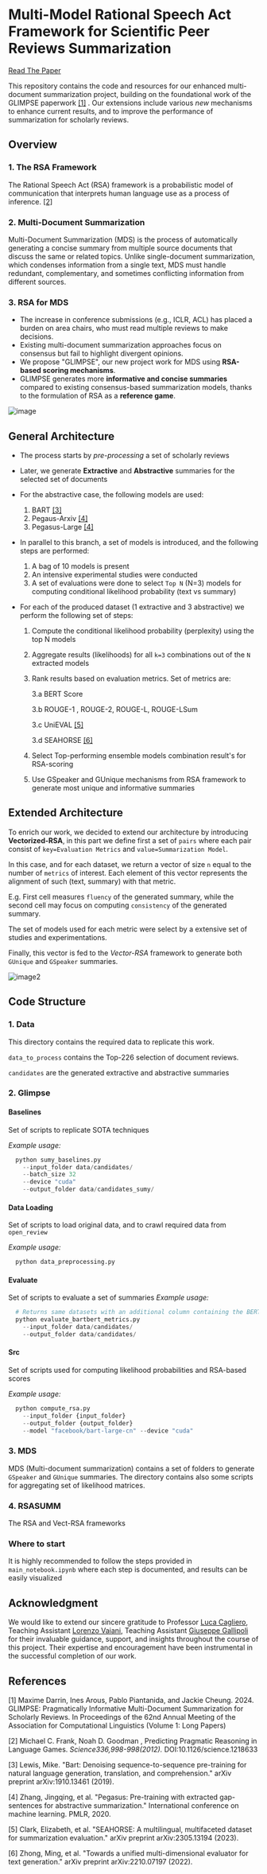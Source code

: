 
# Multi-Model Rational Speech Act Framework for Scientific Peer Reviews Summarization
[Read The Paper](https://github.com/alialhousseini/glimpse-mds/blob/main/other/paper/NLP_final.pdf)

This repository contains the code and resources for our enhanced multi-document summarization project, building on the foundational work of the GLIMPSE paperwork <a href="#ref1">[1]</a> . Our extensions include various *new* mechanisms to enhance current results, and to improve the performance of summarization for scholarly reviews.

## Overview
### 1. The RSA Framework
The Rational Speech Act (RSA) framework is a probabilistic model of communication that interprets human language use as a process of inference. <a href="#ref2">[2]</a>

### 2. Multi-Document Summarization
Multi-Document Summarization (MDS) is the process of automatically generating a concise summary from multiple source documents that discuss the same or related topics. Unlike single-document summarization, which condenses information from a single text, MDS must handle redundant, complementary, and sometimes conflicting information from different sources.

### 3. RSA for MDS
- The increase in conference submissions (e.g., ICLR, ACL) has placed a burden on area chairs, who must read multiple reviews to make decisions.
- Existing multi-document summarization approaches focus on consensus but fail to highlight divergent opinions.
- We propose "GLIMPSE", our new project work for MDS using **RSA-based scoring mechanisms**. 
- GLIMPSE generates more **informative and concise summaries** compared to existing consensus-based summarization models, thanks to the formulation of RSA as a **reference game**.

![image](imgs/d1.jpg)

## General Architecture
- The process starts by *pre-processing* a set of scholarly reviews
- Later, we generate **Extractive** and **Abstractive** summaries for the selected set of documents
- For the abstractive case, the following models are used:
  1. BART <a href="#ref3">[3]</a>
  2. Pegaus-Arxiv <a href="#ref4">[4]</a>
  3. Pegasus-Large <a href="#ref4">[4]</a>

- In parallel to this branch, a set of models is introduced, and the following steps are performed:

  1. A bag of 10 models is present
  2. An intensive experimental studies were conducted 
  3. A set of evaluations were done to select `Top N` (N=3) models for computing conditional likelihood probability (text vs summary)

- For each of the produced dataset (1 extractive and 3 abstractive) we perform the following set of steps:

  1. Compute the conditional likelihood probability (perplexity) using the top N models
  2. Aggregate results (likelihoods) for all `k=3` combinations out of the `N` extracted models
  3. Rank results based on evaluation metrics. Set of metrics are:

      3.a BERT Score

      3.b ROUGE-1 , ROUGE-2, ROUGE-L, ROUGE-LSum

      3.c UniEVAL <a href="#ref5">[5]</a>
      
      3.d SEAHORSE <a href="#ref6">[6]</a>
  4. Select Top-performing ensemble models combination result's for RSA-scoring
  5. Use GSpeaker and GUnique mechanisms from RSA framework to generate most unique and informative summaries

## Extended Architecture
To enrich our work, we decided to extend our architecture by introducing **Vectorized-RSA**, in this part we define first a set of `pairs` where each pair consist of `key=Evaluation Metrics` and `value=Summarization Model`. 

In this case, and for each dataset, we return a vector of size `n` equal to the number of `metrics` of interest. Each element of this vector represents the alignment of such (text, summary) with that metric.

E.g. First cell measures `fluency` of the generated summary, while the second cell may focus on computing `consistency` of the generated summary.

The set of models used for each metric were select by a extensive set of studies and experimentations.

Finally, this vector is fed to the *Vector-RSA* framework to generate both `GUnique` and `GSpeaker` summaries.

![image2](imgs/d2.png)


## Code Structure

### 1. Data
This directory contains the required data to replicate this work.

`data_to_process` contains the Top-226 selection of document reviews.

`candidates` are the generated extractive and abstractive summaries 

### 2. Glimpse

  #### Baselines
  Set of scripts to replicate SOTA techniques
  
  *Example usage:*
  ```python
    python sumy_baselines.py 
      --input_folder data/candidates/ 
      --batch_size 32 
      --device "cuda" 
      --output_folder data/candidates_sumy/
  ```

  #### Data Loading
  Set of scripts to load original data, and to crawl required data from `open_review`

  *Example usage:*
  ```python
    python data_preprocessing.py
  ```

  #### Evaluate
  Set of scripts to evaluate a set of summaries
  *Example usage:*
  ```python
    # Returns same datasets with an additional column containing the BERTScore
    python evaluate_bartbert_metrics.py 
      --input_folder data/candidates/ 
      --output_folder data/candidates/
  ```

  #### Src
  Set of scripts used for computing likelihood probabilities and RSA-based scores

  *Example usage:*
  ```python
    python compute_rsa.py 
      --input_folder {input_folder} 
      --output_folder {output_folder} 
      --model "facebook/bart-large-cn" --device "cuda"
  ```

### 3. MDS
MDS (Multi-document summarization) contains a set of folders to generate `GSpeaker` and `GUnique` summaries. The directory contains also some scripts for aggregating set of likelihood matrices.

### 4. RSASUMM
The RSA and Vect-RSA frameworks

### Where to start
It is highly recommended to follow the steps provided in `main_notebook.ipynb` where each step is documented, and results can be easily visualized



## Acknowledgment

We would like to extend our sincere gratitude to Professor [Luca Cagliero](https://www.polito.it/personale?p=023058), Teaching Assistant [Lorenzo Vaiani](https://www.polito.it/personale?p=lorenzo.vaiani), Teaching Assistant [Giuseppe Gallipoli](https://www.polito.it/personale?p=giuseppe.gallipoli) for their invaluable guidance, support, and insights throughout the course of this project. Their expertise and encouragement have been instrumental in the successful completion of our work.


## References
<a id="ref1">[1]</a> Maxime Darrin, Ines Arous, Pablo Piantanida, and Jackie Cheung. 2024. GLIMPSE: Pragmatically Informative Multi-Document Summarization for Scholarly Reviews. In Proceedings of the 62nd Annual Meeting of the Association for Computational Linguistics (Volume 1: Long Papers)

<a id="ref2">[2]</a> Michael C. Frank, Noah D. Goodman , Predicting Pragmatic Reasoning in Language Games. *Science336,998-998(2012).* DOI:10.1126/science.1218633

<a id="ref3">[3]</a> Lewis, Mike. "Bart: Denoising sequence-to-sequence pre-training for natural language generation, translation, and comprehension." arXiv preprint arXiv:1910.13461 (2019).

<a id="ref4">[4]</a> Zhang, Jingqing, et al. "Pegasus: Pre-training with extracted gap-sentences for abstractive summarization." International conference on machine learning. PMLR, 2020.

<a id="ref5">[5]</a> Clark, Elizabeth, et al. "SEAHORSE: A multilingual, multifaceted dataset for summarization evaluation." arXiv preprint arXiv:2305.13194 (2023).

<a id="ref6">[6]</a> Zhong, Ming, et al. "Towards a unified multi-dimensional evaluator for text generation." arXiv preprint arXiv:2210.07197 (2022).
